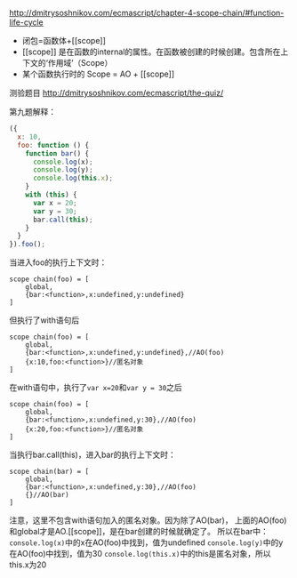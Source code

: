 http://dmitrysoshnikov.com/ecmascript/chapter-4-scope-chain/#function-life-cycle

- 闭包=函数体+[[scope]]
- [[scope]] 是在函数的internal的属性。在函数被创建的时候创建。包含所在上下文的‘作用域’（Scope）
- 某个函数执行时的 Scope = AO + [[scope]]


测验题目 http://dmitrysoshnikov.com/ecmascript/the-quiz/

第九题解释：

```javascript
({
  x: 10,
  foo: function () {
    function bar() {
      console.log(x);
      console.log(y);
      console.log(this.x);
    }
    with (this) {
      var x = 20;
      var y = 30;
      bar.call(this);
    }
  }
}).foo();
```

当进入foo的执行上下文时：
```
scope chain(foo) = [
	global,
	{bar:<function>,x:undefined,y:undefined}
]
```
但执行了with语句后
```
scope chain(foo) = [
	global,
	{bar:<function>,x:undefined,y:undefined},//AO(foo)
	{x:10,foo:<function>}//匿名对象
]
```
在with语句中，执行了`var x=20`和`var y = 30`之后
```
scope chain(foo) = [
	global,
	{bar:<function>,x:undefined,y:30},//AO(foo)
	{x:20,foo:<function>}//匿名对象
]
```
当执行bar.call(this)，进入bar的执行上下文时：
```
scope chain(bar) = [
	global,
	{bar:<function>,x:undefined,y:30},//AO(foo)
	{}//AO(bar)
]
```
注意，这里不包含with语句加入的匿名对象。因为除了AO(bar)，
上面的AO(foo)和global才是AO.[[scope]]，是在bar创建的时候就确定了。
所以在bar中：
`console.log(x)`中的x在AO(foo)中找到，值为undefined
`console.log(y)`中的y在AO(foo)中找到，值为30
`console.log(this.x)`中的this是匿名对象，所以this.x为20
